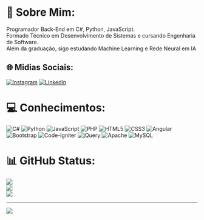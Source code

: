 # 🤠 Sobre Mim:
Programador Back-End em C#, Python, JavaScript.<br>Formado Técnico em Desenvolvimento de Sistemas e cursando Engenharia de Software.<br>Além da graduação, sigo estudando Machine Learning e Rede Neural em IA


## 🌐 Midias Sociais:
[![Instagram](https://img.shields.io/badge/Instagram-%23E4405F.svg?logo=Instagram&logoColor=white)](https://instagram.com/jonasaaugusto) [![LinkedIn](https://img.shields.io/badge/LinkedIn-%230077B5.svg?logo=linkedin&logoColor=white)](https://linkedin.com/in/jonasaaugusto)

# 💻 Conhecimentos:
![C#](https://img.shields.io/badge/c%23-%23239120.svg?style=flat&logo=c-sharp&logoColor=white) ![Python](https://img.shields.io/badge/python-3670A0?style=flat&logo=python&logoColor=ffdd54) ![JavaScript](https://img.shields.io/badge/javascript-%23323330.svg?style=flat&logo=javascript&logoColor=%23F7DF1E) ![PHP](https://img.shields.io/badge/php-%23777BB4.svg?style=flat&logo=php&logoColor=white) ![HTML5](https://img.shields.io/badge/html5-%23E34F26.svg?style=flat&logo=html5&logoColor=white) ![CSS3](https://img.shields.io/badge/css3-%231572B6.svg?style=flat&logo=css3&logoColor=white) ![Angular](https://img.shields.io/badge/angular-%23DD0031.svg?style=flat&logo=angular&logoColor=white) ![Bootstrap](https://img.shields.io/badge/bootstrap-%23563D7C.svg?style=flat&logo=bootstrap&logoColor=white) ![Code-Igniter](https://img.shields.io/badge/CodeIgniter-%23EF4223.svg?style=flat&logo=codeIgniter&logoColor=white) ![jQuery](https://img.shields.io/badge/jquery-%230769AD.svg?style=flat&logo=jquery&logoColor=white) ![Apache](https://img.shields.io/badge/apache-%23D42029.svg?style=flat&logo=apache&logoColor=white) ![MySQL](https://img.shields.io/badge/mysql-%2300f.svg?style=flat&logo=mysql&logoColor=white)
# 📊 GitHub Status:
![](https://github-readme-stats.vercel.app/api?username=JonasaAugusto&theme=highcontrast&hide_border=true&include_all_commits=true&count_private=false)<br/>
![](https://github-readme-streak-stats.herokuapp.com/?user=JonasaAugusto&theme=highcontrast&hide_border=true)<br/>
![](https://github-readme-stats.vercel.app/api/top-langs/?username=JonasaAugusto&theme=highcontrast&hide_border=true&include_all_commits=true&count_private=false&layout=compact)

---
[![](https://visitcount.itsvg.in/api?id=JonasaAugusto&icon=2&color=12)](https://visitcount.itsvg.in)
